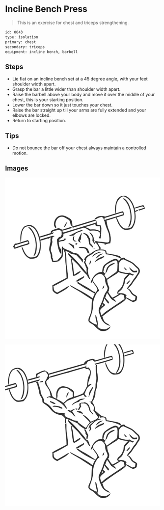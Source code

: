 # Incline Bench Press
> This is an exercise for chest and triceps strengthening.

``` 
id: 0043 
type: isolation 
primary: chest 
secondary: triceps 
equipment: incline bench, barbell 
``` 

## Steps

 - Lie flat on an incline bench set at a 45 degree angle, with your feet shoulder width apart.
 - Grasp the bar a little wider than shoulder width apart.
 - Raise the barbell above your body and move it over the middle of your chest, this is your starting position.
 - Lower the bar down so it just touches your chest.
 - Raise the bar straight up till your arms are fully extended and your elbows are locked.
 - Return to starting position.

## Tips

 - Do not bounce the bar off your chest always maintain a controlled motion.

## Images

![](../svg/0043-relaxation.svg)

![](../svg/0043-tension.svg)
